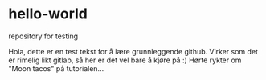 # hello-world
repository for testing

Hola, dette er en test tekst for å lære grunnleggende github. Virker som det er rimelig likt gitlab, så her er det vel bare å kjøre på :) Hørte rykter om "Moon tacos" på tutorialen...
